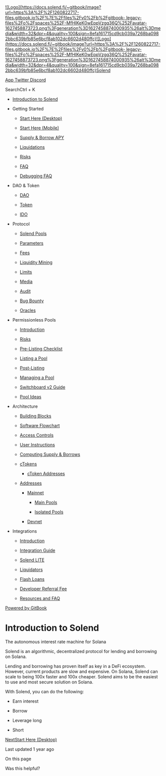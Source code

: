 [![Logo](https://docs.solend.fi/~gitbook/image?url=https%3A%2F%2F1260822717-files.gitbook.io%2F%7E%2Ffiles%2Fv0%2Fb%2Fgitbook-
legacy-
files%2Fo%2Fspaces%252F-MfHlKeK0wEppVzgq36Q%252Favatar-1627458873723.png%3Fgeneration%3D1627458874000935%26alt%3Dmedia&width=32&dpr=4&quality=100&sign=8efa161715cd9cb039a7268ba0982bbc639bfb85e6bcf8ab102dc6602d480ffc)![Logo](https://docs.solend.fi/~gitbook/image?url=https%3A%2F%2F1260822717-files.gitbook.io%2F%7E%2Ffiles%2Fv0%2Fb%2Fgitbook-
legacy-
files%2Fo%2Fspaces%252F-MfHlKeK0wEppVzgq36Q%252Favatar-1627458873723.png%3Fgeneration%3D1627458874000935%26alt%3Dmedia&width=32&dpr=4&quality=100&sign=8efa161715cd9cb039a7268ba0982bbc639bfb85e6bcf8ab102dc6602d480ffc)Solend](/)

[ App](https://solend.fi)[ Twitter](https://twitter.com/solendprotocol)[
Discord](https://discord.gg/solend)

SearchCtrl \+ K

  * [Introduction to Solend](/)

  * Getting Started

    * [Start Here (Desktop)](/getting-started/start-here-desktop)

    * [Start Here (Mobile)](/getting-started/start-here-mobile)

    * [Supply & Borrow APY](/getting-started/supply-and-borrow-apy)

    * [Liquidations](/getting-started/liquidations)

    * [Risks](/getting-started/risks)

    * [FAQ](/getting-started/faq)

    * [Debugging FAQ](/getting-started/debugging-faq)

  * DAO & Token

    * [DAO](/daotoken/dao)

    * [Token](/daotoken/token)

    * [IDO](/daotoken/ido)

  * Protocol

    * [Solend Pools](/protocol/solend-pools)

    * [Parameters](/protocol/parameters)

    * [Fees](/protocol/fees)

    * [Liquidity Mining](/protocol/liquidity-mining)

    * [Limits](/protocol/limits)

    * [Media](/protocol/media)

    * [Audit](/protocol/audit)

    * [Bug Bounty](/protocol/bug-bounty)

    * [Oracles](/protocol/oracles)

  * Permissionless Pools

    * [Introduction](/permissionless-pools/introduction)

    * [Risks](/permissionless-pools/risks)

    * [Pre-Listing Checklist](/permissionless-pools/pre-listing-checklist)

    * [Listing a Pool](/permissionless-pools/listing-a-pool)

    * [Post-Listing](/permissionless-pools/post-listing)

    * [Managing a Pool](/permissionless-pools/managing-a-pool)

    * [Switchboard v2 Guide](/permissionless-pools/switchboard-v2-guide)

    * [Pool Ideas](/permissionless-pools/pool-ideas)

  * Architecture 

    * [Building Blocks](/architecture/building-blocks)

    * [Software Flowchart](/architecture/software-flowchart)

    * [Access Controls](/architecture/access-controls)

    * [User Instructions](/architecture/user-instructions)

    * [Computing Supply & Borrows](/architecture/computing-supply-and-borrows)

    * [cTokens](/architecture/ctokens)

      * [cToken Addresses](/architecture/ctokens/ctoken-addresses)

    * [Addresses](/architecture/addresses)

      * [Mainnet](/architecture/addresses/mainnet)

        * [Main Pools](/architecture/addresses/mainnet/main-pools)

        * [Isolated Pools](/architecture/addresses/mainnet/isolated-pools)

      * [Devnet](/architecture/addresses/devnet)

  * Integrations

    * [Introduction](/developers/introduction)

    * [Integration Guide](/developers/integration-guide)

    * [Solend LITE](/developers/solend-lite)

    * [Liquidators](/developers/liquidators)

    * [Flash Loans](/developers/flash-loans)

    * [Developer Referral Fee](/developers/developer-referral-fee)

    * [Resources and FAQ](/developers/resources-and-faq)

[Powered by
GitBook](https://www.gitbook.com/?utm_source=content&utm_medium=trademark&utm_campaign=-MfHlKeK0wEppVzgq36Q)

# Introduction to Solend

The autonomous interest rate machine for Solana

Solend is an algorithmic, decentralized protocol for lending and borrowing on
Solana.

Lending and borrowing has proven itself as key in a DeFi ecosystem. However,
current products are slow and expensive. On Solana, Solend can scale to being
100x faster and 100x cheaper. Solend aims to be the easiest to use and most
secure solution on Solana.

With Solend, you can do the following:

  * Earn interest

  * Borrow

  * Leverage long

  * Short

[NextStart Here (Desktop)](/getting-started/start-here-desktop)

Last updated 1 year ago

On this page

Was this helpful?

